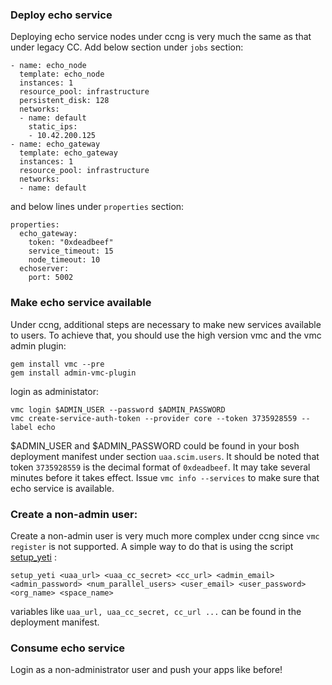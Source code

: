 ### Deploy echo service
Deploying echo service nodes under ccng is very much the same as that under
legacy CC. Add below section under `jobs` section:

    - name: echo_node
      template: echo_node
      instances: 1
      resource_pool: infrastructure
      persistent_disk: 128
      networks:
      - name: default
        static_ips:
        - 10.42.200.125
    - name: echo_gateway
      template: echo_gateway
      instances: 1
      resource_pool: infrastructure
      networks:
      - name: default

and below lines under `properties` section: 

    properties:
      echo_gateway:
        token: "0xdeadbeef"
        service_timeout: 15
        node_timeout: 10
      echoserver:
        port: 5002
  
### Make echo service available
Under ccng, additional steps are necessary to make new services available
to users. To achieve that, you should use the high version vmc and the 
vmc admin plugin:

    gem install vmc --pre
    gem install admin-vmc-plugin 

login as administator:

    vmc login $ADMIN_USER --password $ADMIN_PASSWORD
    vmc create-service-auth-token --provider core --token 3735928559 --label echo

$ADMIN_USER and $ADMIN_PASSWORD could be found in your bosh deployment
manifest under section `uaa.scim.users`. It should be noted that token 
`3735928559` is the decimal format of `0xdeadbeef`. It may take several
minutes before it takes effect. Issue `vmc info --services` to make sure that
echo service is available.

### Create a non-admin user: 

Create a non-admin user is very much more complex under ccng since 
`vmc register` is not supported. A simple way to do that is using the
script [setup_yeti](https://github.com/cloudfoundry/cloud_controller_ng/blob/master/bin/setup_yeti) : 

    setup_yeti <uaa_url> <uaa_cc_secret> <cc_url> <admin_email> <admin_password> <num_parallel_users> <user_email> <user_password> <org_name> <space_name>

variables like `uaa_url, uaa_cc_secret, cc_url ...`  can be found in the deployment manifest.

### Consume echo service
   Login as a non-administrator user and push your apps like before!

